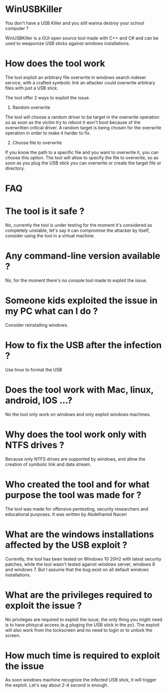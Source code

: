 # WinUSBKiller
You don't have a USB Killer and you still wanna destroy your school computer ?

WinUSBKiller is a GUI open source tool made with C++ and C# and can be used to weaponize USB sticks against windows installations.

# How does the tool work

The tool exploit an arbitrary file overwrite in windows search indexer service, with a crafted symbolic link an attacker could overwrite arbitrary files with just a USB stick.

The tool offer 2 ways to exploit the issue.

1. Random overwrite

The tool will choose a random driver to be target in the overwrite operation so as soon as the victim try to reboot it won't boot because of the overwritten critical driver. A random target is being chosen for the overwrite operation in order to make it harder to fix.

2. Choose file to overwrite

If you know the path to a specific file and you want to overwrite it, you can choose this option. The tool will allow to specify the file to overwrite, so as soon as you plug the USB stick you can overwrite or create the target file or directory.

# FAQ

# The tool is it safe ?

No, currently the tool is under testing for the moment it's considered as completely unstable, let's say it can compromise the attacker by itself, consider using the tool in a virtual machine.

# Any command-line version available ?

No, for the moment there's no console tool made to exploit the issue.

# Someone kids exploited the issue in my PC what can I do ?

Consider reinstalling windows.

# How to fix the USB after the infection ?

Use linux to format the USB

# Does the tool work with Mac, linux, android, IOS ...?

No the tool only work on windows and only exploit windows machines.

# Why does the tool work only with NTFS drives ?

Because only NTFS drives are supported by windows, and allow the creation of symbolic link and data stream.
 
# Who created the tool and for what purpose the tool was made for ?

The tool was made for offensive pentesting, security researchers and educational purposes.
It was written by Abdelhamid Naceri

# What are the windows installations affected by the USB exploit ?

Currently, the tool has been tested on Windows 10 20H2 with latest security patches, while the tool wasn't tested against windows server, windows 8 and windows 7. But I assume that the bug exist on all default windows installations.

# What are the privileges required to exploit the issue ?

No privileges are required to exploit the issue, the only thing you might need is to have phisycal access (e.g pluging the USB stick in the pc). The exploit will also work from the lockscreen and no need to login or to unlock the screen.

# How much time is required to exploit the issue

As soon windows machine recognize the infected USB stick, it will trigger the exploit. Let's say about 2-4 second is enough.




